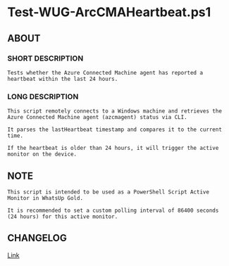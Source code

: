 # Test-WUG-ArcCMAHeartbeat.ps1

## ABOUT

### SHORT DESCRIPTION

    Tests whether the Azure Connected Machine agent has reported a heartbeat within the last 24 hours.

### LONG DESCRIPTION

    This script remotely connects to a Windows machine and retrieves the Azure Connected Machine agent (azcmagent) status via CLI.

    It parses the lastHeartbeat timestamp and compares it to the current time.

    If the heartbeat is older than 24 hours, it will trigger the active monitor on the device.

## NOTE

    This script is intended to be used as a PowerShell Script Active Monitor in WhatsUp Gold.

    It is recommended to set a custom polling interval of 86400 seconds (24 hours) for this active monitor.

## CHANGELOG

[Link](https://github.com/tim-ransom/Scripts/blob/main/WhatsUpGold/PowerShell%20Monitor/Test-WUG-ArcCMAHeartbeat/CHANGELOG.MD)
